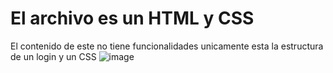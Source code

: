 # El archivo es un HTML y CSS
El contenido de este no tiene funcionalidades unicamente esta la estructura de un login y un CSS
![image](https://github.com/SantiagoBaquero/LoginHTML_CSS/assets/102531445/f6305ede-7584-4be4-9cbe-e4995e3d8b5c)

